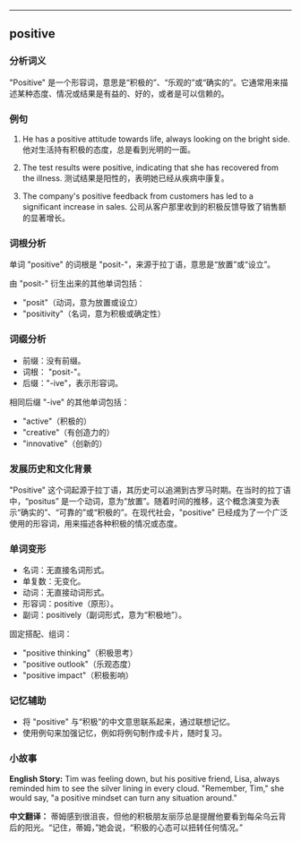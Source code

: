 
---------------
## positive
### 分析词义
"Positive" 是一个形容词，意思是“积极的”、“乐观的”或“确实的”。它通常用来描述某种态度、情况或结果是有益的、好的，或者是可以信赖的。

### 例句
1. He has a positive attitude towards life, always looking on the bright side.
   他对生活持有积极的态度，总是看到光明的一面。
   
2. The test results were positive, indicating that she has recovered from the illness.
   测试结果是阳性的，表明她已经从疾病中康复。

3. The company's positive feedback from customers has led to a significant increase in sales.
   公司从客户那里收到的积极反馈导致了销售额的显著增长。

### 词根分析
单词 "positive" 的词根是 "posit-"，来源于拉丁语，意思是“放置”或“设立”。

由 "posit-" 衍生出来的其他单词包括：
- "posit"（动词，意为放置或设立）
- "positivity"（名词，意为积极或确定性）

### 词缀分析
- 前缀：没有前缀。
- 词根： "posit-"。
- 后缀："-ive"，表示形容词。

相同后缀 "-ive" 的其他单词包括：
- "active"（积极的）
- "creative"（有创造力的）
- "innovative"（创新的）

### 发展历史和文化背景
"Positive" 这个词起源于拉丁语，其历史可以追溯到古罗马时期。在当时的拉丁语中，“positus” 是一个动词，意为“放置”。随着时间的推移，这个概念演变为表示“确实的”、“可靠的”或“积极的”。在现代社会，"positive" 已经成为了一个广泛使用的形容词，用来描述各种积极的情况或态度。

### 单词变形
- 名词：无直接名词形式。
- 单复数：无变化。
- 动词：无直接动词形式。
- 形容词：positive（原形）。
- 副词：positively（副词形式，意为“积极地”）。

固定搭配、组词：
- "positive thinking"（积极思考）
- "positive outlook"（乐观态度）
- "positive impact"（积极影响）

### 记忆辅助
- 将 "positive" 与“积极”的中文意思联系起来，通过联想记忆。
- 使用例句来加强记忆，例如将例句制作成卡片，随时复习。

### 小故事
**English Story:**
Tim was feeling down, but his positive friend, Lisa, always reminded him to see the silver lining in every cloud. "Remember, Tim," she would say, "a positive mindset can turn any situation around."

**中文翻译：**
蒂姆感到很沮丧，但他的积极朋友丽莎总是提醒他要看到每朵乌云背后的阳光。“记住，蒂姆，”她会说，“积极的心态可以扭转任何情况。”

